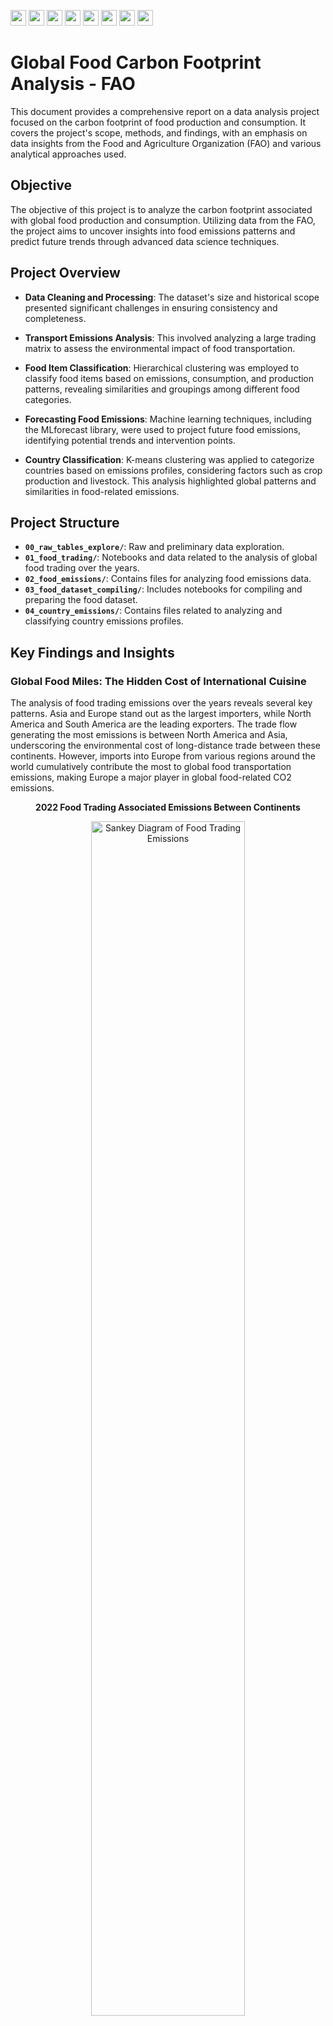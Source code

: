<img src="https://img.shields.io/badge/Python-white?logo=Python" style="height: 25px; width: auto;">  <img src="https://img.shields.io/badge/pandas-white?logo=pandas&logoColor=250458" style="height: 25px; width: auto;">  <img src="https://img.shields.io/badge/NumPy-white?logo=numpy&logoColor=013243" style="height: 25px; width: auto;">  <img src="https://img.shields.io/badge/Geopandas-white?logo=geopandas" style="height: 25px; width: auto;">  <img src="https://img.shields.io/badge/Plotly-white?logo=plotly&logoColor=636efa" style="height: 25px; width: auto;">  <img src="https://img.shields.io/badge/Seaborn-white?logo=python" style="height: 25px; width: auto;">  <img src="https://img.shields.io/badge/MLforecast-white?logo=python" style="height: 25px; width: auto;">  <img src="https://img.shields.io/badge/Scikit--learn-white?logo=scikit-learn" style="height: 25px; width: auto;">

# Global Food Carbon Footprint Analysis - FAO

This document provides a comprehensive report on a data analysis project focused on the carbon footprint of food production and consumption. It covers the project's scope, methods, and findings, with an emphasis on data insights from the Food and Agriculture Organization (FAO) and various analytical approaches used.

## Objective

The objective of this project is to analyze the carbon footprint associated with global food production and consumption. Utilizing data from the FAO, the project aims to uncover insights into food emissions patterns and predict future trends through advanced data science techniques.

## Project Overview

- **Data Cleaning and Processing**: The dataset's size and historical scope presented significant challenges in ensuring consistency and completeness.

- **Transport Emissions Analysis**: This involved analyzing a large trading matrix to assess the environmental impact of food transportation.

- **Food Item Classification**: Hierarchical clustering was employed to classify food items based on emissions, consumption, and production patterns, revealing similarities and groupings among different food categories.

- **Forecasting Food Emissions**: Machine learning techniques, including the MLforecast library, were used to project future food emissions, identifying potential trends and intervention points.

- **Country Classification**: K-means clustering was applied to categorize countries based on emissions profiles, considering factors such as crop production and livestock. This analysis highlighted global patterns and similarities in food-related emissions.

## Project Structure

- **`00_raw_tables_explore/`**: Raw and preliminary data exploration.
- **`01_food_trading/`**: Notebooks and data related to the analysis of global food trading over the years.
- **`02_food_emissions/`**: Contains files for analyzing food emissions data.
- **`03_food_dataset_compiling/`**: Includes notebooks for compiling and preparing the food dataset.
- **`04_country_emissions/`**: Contains files related to analyzing and classifying country emissions profiles.


## Key Findings and Insights

### Global Food Miles: The Hidden Cost of International Cuisine

The analysis of food trading emissions over the years reveals several key patterns. Asia and Europe stand out as the largest importers, while North America and South America are the leading exporters. The trade flow generating the most emissions is between North America and Asia, underscoring the environmental cost of long-distance trade between these continents. However, imports into Europe from various regions around the world cumulatively contribute the most to global food transportation emissions, making Europe a major player in global food-related CO2 emissions.

<p align="center">
    <b>2022 Food Trading Associated Emissions Between Continents</b>
</p>
<p align="center">
    <img src="./readme_img/sankey.png" alt="Sankey Diagram of Food Trading Emissions" style="width: 70%;">
    <br>
    <a href="https://plotly.com/~ezemriv/7/" target="_blank">View Interactive 1986-2022 Version on Plotly</a>
</p>

A further analysis of food items' travel patterns shows that, overall, crops travel more extensively than livestock. Among them, **soya beans** stand out as the most transported food item according to the FAO data, generating **over 20,000 kilotonnes of CO2-equivalent GHG emissions per year**. This highlights the substantial environmental impact of transporting high-demand crops.

A connections map of soya trading highlights that the majority of these trade flows are directed towards Europe, further emphasizing the continent's role in driving global food transport emissions.

<p align="center">
    <b>Soya Beans Top Contaminating Trades (2021)</b>
<p align="center">
    <img src="./readme_img/map_soya.png" alt="Soya Beans CO2 Emissions" style="width: 70%;">
    <br>
    <a href="https://plotly.com/~ezemriv/18/" target="_blank">View Interactive Version on Plotly</a>
</p>

### From Farm to Atmosphere: Food Production CO2 Emissions

Even though crops are the leading contributors to travel emissions, the analysis of food production emissions tells a different story. Emissions from livestock food items far exceed those from crops, with livestock emissions increasing at a rate of 2771.76 kilotonnes per year, compared to 408.02 kilotonnes per year for crops. Overall, livestock emissions are up to seven times higher than crop emissions. A boxplot of production emissions (log scale) illustrates that cattle products and their derivatives are the highest emitters, followed by rice, with both showing at least one order of magnitude higher emissions than other items within their respective food groups.

<p align="center">
    <b>Crops vs Livestock Production Emissions (2021)</b>
<p align="center">
    <img src="./readme_img/items.png" alt="Food items CO2 Emissions" style="width: 55%;">
</p>

To further understand the stark difference in emissions between cattle and chickens, I created two treemaps. The **left treemap** compares their respective emission components. The entire treemap represents the total summed emissions from cattle and chicken, with each section showing the proportional emissions contribution of each feature for these food items. It is clear that more than 90% of the total emissions stem from just two components of cattle emissions: **enteric fermentation (CH4)** and **pasture (N2O)**. Enteric fermentation in cattle produces large amounts of methane, a potent greenhouse gas, as part of their digestive process. Meanwhile, pasture management releases significant amounts of nitrous oxide due to manure left on the soil, contributing to N2O emissions. These biological processes in cattle production drive their much higher emissions compared to other livestock.

In the **right treemap**, I compare rice and wheat emissions. Over 85% of the combined emissions of the two are tied to the **rice cultivation** feature, which involves the inundation of rice fields, promoting methane emissions by anaerobic bacteria.

<p align="center">
    <img src="./readme_img/treemaps.png" alt="Food items CO2 Emissions" style="width: 100%;">
</p>

### Beyond Animal vs. Plant: FAO Food Items Classification

The hierarchical clustering analysis reveals that food items group into four distinct clusters, with surprising overlaps between crops and livestock. **Cluster 1**, featuring soybeans, wheat, and maize, stands out with high food miles, export quantities, and transport emissions, indicating these crops are shipped long distances. **Cluster 4**, including cattle and rice, shows the highest production-related CO2 emissions, highlighting the significant environmental impact of these food items. Conversely, crops and animals in **Clusters 2 and 3** display relatively lower environmental impacts. This clustering highlights the complex interplay between food production, trade, and environmental impact. For a detailed view, refer to the heatmap below.

<p align="center">
    <b>Clustermap of Food Items with Environmental and Production Data</b>
<p align="center">
    <img src="./readme_img/clustermap.png" alt="forecast" style="width: 80%;">
</p>

### Forecasting the Global Appetite for Emissions

The world's agrifood systems have been leaving an increasingly heavy mark on our climate. My analysis shows that over the past two decades, global emissions from food production and distribution have surged by more than 10%, reaching a staggering **16.4 gigatons of CO2** in 2021. Recent years have seen this trend accelerate, with annual increases of 1.5% (excluding the anomalous COVID-19 period). While **farm gate emissions**, **land use change**, and **pre/post-production activities** all contribute to this total, it is the latter category that is driving the upward trend. A continental breakdown reveals **Asia** as the primary emitter due to intense farm gate and post-production activities. Looking ahead, the forecast through 2030 indicates continued growth globally, with Asia, Africa, and Europe being the primary drivers of this trend. This projection underscores the urgent need for targeted interventions in food systems to mitigate their climate impact.

<p align="center">
    <b>Forecasted Agrifood Emissions by Region</b>
<p align="center">
    <img src="./readme_img/forecast.png" alt="forecast" style="width: 100%;">
</p>

### Identifying the Culprits: A Carbon Based Country Classification

Evaluating total agrifood systems emissions per country highlights key contributors such as **China**, **the United States**, and **Brazil**. The k-means clustering analysis, focusing on emissions patterns from various components, identified six main clusters using the following features:

- **Farm Gate Emissions (CO2eq)**
- **Land Use Change Emissions (CO2eq)**
- **Pre and Post Production Emissions (CO2eq)**
- **Emissions from Crops (CO2eq)**
- **Emissions from Livestock (CO2eq)**

The clusters identified are:

- **Cluster 1: The Giant** – This cluster consists solely of **China**, due to its exceptionally high emissions across all components, setting it apart in scale.
- **Cluster 2: Major Emitters** – **The United States** and **India** fall into this cluster, showing high emissions across all components, though at lower levels than China.
- **Cluster 3: Deforestation Hotspots** – **Brazil**, **Congo**, and **Indonesia** are notable for high emissions from land use change, reflecting significant deforestation.
- **Cluster 4: Emerging Deforestation Frontiers** – Countries like **Bolivia**, **Peru**, and **Mozambique** show high emissions from land use change and are geographically close to those in Cluster 3.
- **Cluster 5: Big Agricultural Producers** – **Argentina**, **Australia**, and **Russia** are prominent for high farm-gate emissions, particularly from livestock production.
- **Cluster 6: Small and Medium Producers and Importers** – **Spain**, **Chile**, and **Portugal** are among the more than 100 countries in this cluster, which, while having lower emissions compared to others, still play a role in global emissions, often as importers of food products from countries in other clusters.

These clusters illustrate different aspects of emissions profiles and their implications for global agrifood systems.

<p align="center">
    <b>Map of Country Clusters (2021 data)</b>
<p align="center">
    <img src="./readme_img/map_clusters.png" alt="forecast" style="width: 80%;">
</p>

# Appendix

## FAO Data

The FAO dataset utilized in this project is one of the most extensive sources of global agricultural and food-related data. Key aspects include:

- Coverage of over 245 countries and territories, providing a global perspective.
- Data on more than 200 primary crops and livestock products, offering detailed insights into the agricultural sector.
- Inclusion of production, trade, food balance sheets, and emissions data, enabling multifaceted analysis.
- Historical depth extending back to 1961 for many indicators, supporting long-term trend analysis and robust forecasting.

## Data Preparation

### Food Trading

The food trading matrix from the dataset was extensive, requiring careful handling. Due to its size, I utilized Google Colab to process the data in chunks. Each row of the matrix represented a transaction of a food item between a pair of countries, including the year and transaction value.

- **Country Name Curation**: Country names were standardized to match those used in GeoPandas for geographic analyses.
- **Distance Calculation**: 
  - **International Distance**: Distances between country capitals were computed as a proxy for the distance between countries.
  - **Internal Distance**: For transactions where the origin and destination were the same country, I calculated the distance from the country centroid to various points along its borders using GeoPandas (Notebook 06).
  
  <p align="center">
    <img src="./readme_img/centroid.jpg" width="300" />
  </p>
  
  - **Geographic Classification**: Identified which countries are islands or surrounded by water to account for transportation constraints.
- **Transportation Method Assumptions**: Assumptions were made regarding transportation methods (air, land, or water) for each transaction, influencing emissions calculations. Detailed assumptions are documented in Notebook 05.

### Food Emissions

The food emissions data were processed in folders 02 and 03. The goal was to create a comprehensive dataset with relevant emissions features. The key steps involved in preparing the data included:

- **Data Processing**: Raw data containing information about various food emissions were cleaned and transformed to create a consolidated dataset.
- **Representative Emissions Features**: The final dataset includes several emission-related features, such as:
  - `"Burning_crop_residues_(Emissions_N2O)_(kt)"`
  - `"Crops_total_(Emissions_CH4)_(kt)"`
  - `"Rice_cultivation_(Emissions_CH4)_(kt)"`

- **CO2 Equivalent Transformation**: Emissions data for CH4 and N2O were converted to CO2 equivalent emissions to standardize and simplify the analysis. This transformation allows for a more consistent comparison of different types of emissions.

- **Additional Features**: Besides emissions-related features, the dataset was augmented with non-emissions related features to provide a more comprehensive view of food production and consumption. Some additional features were:
  - `"Food supply quantity (tonnes)"`
  - `"Area harvested"`
  - `"Export Quantity"`

- **Trading Emissions Features**: Emissions calculated for trading were also added to the dataset for use in analysis and clustering.

Through this extensive processing, the dataset was consolidated into two main columns of emissions:
- `'production_TOTAL_(emissions_CO2eq)_(kt)'`
- `'transport_TOTAL_(emissions_CO2eq)_(kt)'`

These columns represent the total emissions from production and transportation, respectively, and are central to the subsequent analysis and clustering.

### Region and Country Emissions

For the analysis of regional and country-specific emissions, a total emissions table was utilized. This table included CO2 equivalent transformed emissions for various features. Key steps in preparing this data included:

- **Data Processing**: The total emissions table was processed to consolidate and clean data for accurate analysis.
- **Representative Emissions Features**: The dataset included CO2 equivalent emissions for several features, such as:
  - `'Crop Residues'`
  - `'Rice Cultivation'`
  - `'Enteric Fermentation'`
  - `'Manure Management'`
  - `'Forest fires'`

- **Data Merging and Curation**: The emissions data were merged and curated with additional FAO tables containing information on:
  - Population
  - GDP
  - GDP per capita
  - Country area

- **Total and Partial Emissions Columns**: The final total emissions column, which summed all components, was obtained alongside specific partial emissions columns.
  - **Partial Columns**:
    - `'Farm_gate_Emissions_(CO2eq)_(AR5)_kt'`
    - `'Land_Use_change_Emissions_(CO2eq)_(AR5)_kt'`
    - `'Pre-_and_Post-_Production_Emissions_(CO2eq)_(AR5)_kt'`
  - **Total Column**:
    - `'Agrifood_systems_Emissions_(CO2eq)_(AR5)_kt'`

## Practical Application: Web App for Food Origin and Environmental Impact Estimation

A practical application of this analysis is demonstrated in a Dockerized Flask web app, which predicts the origin of your food and estimates the environmental impact of its transportation based on the data analyzed in this repository.

The app allows users to input their location and food item, providing insights into:
- The probable country of origin for the food.
- The CO2 emissions generated from its transportation.

You can check out the web app and its repository here:

<a href="https://fao-co2-food-travel-emissions.onrender.com/" target="_blank">
    <img src="https://img.shields.io/badge/Go%20to%20App-blue" style="height: 20px; width: auto;">
</a>  <a href="https://github.com/ezemriv/Food-CO2-app" target="_blank">
    <img src="https://img.shields.io/badge/Go%20to%20Repo-black" style="height: 20px; width: auto;">
</a>